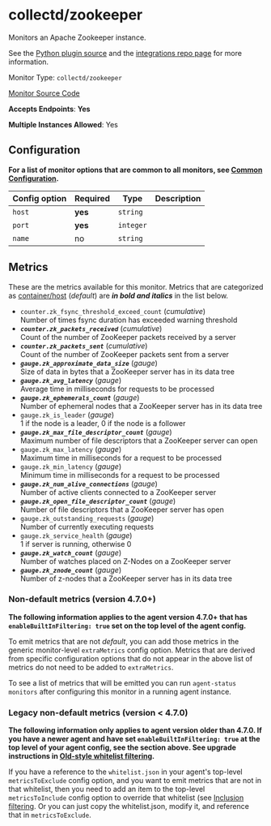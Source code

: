 <!--- GENERATED BY gomplate from scripts/docs/monitor-page.md.tmpl --->

# collectd/zookeeper

Monitors an Apache Zookeeper instance.

See the [Python plugin
source](https://github.com/signalfx/collectd-zookeeper) and the
[integrations repo
page](https://github.com/signalfx/integrations/tree/master/collectd-zookeeper)
for more information.


Monitor Type: `collectd/zookeeper`

[Monitor Source Code](https://github.com/signalfx/signalfx-agent/tree/master/internal/monitors/collectd/zookeeper)

**Accepts Endpoints**: **Yes**

**Multiple Instances Allowed**: Yes

## Configuration

**For a list of monitor options that are common to all monitors, see [Common
Configuration](../monitor-config.md#common-configuration).**


| Config option | Required | Type | Description |
| --- | --- | --- | --- |
| `host` | **yes** | `string` |  |
| `port` | **yes** | `integer` |  |
| `name` | no | `string` |  |


## Metrics

These are the metrics available for this monitor.
Metrics that are categorized as
[container/host](https://docs.signalfx.com/en/latest/admin-guide/usage.html#about-custom-bundled-and-high-resolution-metrics)
(*default*) are ***in bold and italics*** in the list below.


 - `counter.zk_fsync_threshold_exceed_count` (*cumulative*)<br>    Number of times fsync duration has exceeded warning threshold
 - ***`counter.zk_packets_received`*** (*cumulative*)<br>    Count of the number of ZooKeeper packets received by a server
 - ***`counter.zk_packets_sent`*** (*cumulative*)<br>    Count of the number of ZooKeeper packets sent from a server
 - ***`gauge.zk_approximate_data_size`*** (*gauge*)<br>    Size of data in bytes that a ZooKeeper server has in its data tree
 - ***`gauge.zk_avg_latency`*** (*gauge*)<br>    Average time in milliseconds for requests to be processed
 - ***`gauge.zk_ephemerals_count`*** (*gauge*)<br>    Number of ephemeral nodes that a ZooKeeper server has in its data tree
 - `gauge.zk_is_leader` (*gauge*)<br>    1 if the node is a leader, 0 if the node is a follower
 - ***`gauge.zk_max_file_descriptor_count`*** (*gauge*)<br>    Maximum number of file descriptors that a ZooKeeper server can open
 - `gauge.zk_max_latency` (*gauge*)<br>    Maximum time in milliseconds for a request to be processed
 - `gauge.zk_min_latency` (*gauge*)<br>    Minimum time in milliseconds for a request to be processed
 - ***`gauge.zk_num_alive_connections`*** (*gauge*)<br>    Number of active clients connected to a ZooKeeper server
 - ***`gauge.zk_open_file_descriptor_count`*** (*gauge*)<br>    Number of file descriptors that a ZooKeeper server has open
 - `gauge.zk_outstanding_requests` (*gauge*)<br>    Number of currently executing requests
 - `gauge.zk_service_health` (*gauge*)<br>    1 if server is running, otherwise 0
 - ***`gauge.zk_watch_count`*** (*gauge*)<br>    Number of watches placed on Z-Nodes on a ZooKeeper server
 - ***`gauge.zk_znode_count`*** (*gauge*)<br>    Number of z-nodes that a ZooKeeper server has in its data tree

### Non-default metrics (version 4.7.0+)

**The following information applies to the agent version 4.7.0+ that has
`enableBuiltInFiltering: true` set on the top level of the agent config.**

To emit metrics that are not _default_, you can add those metrics in the
generic monitor-level `extraMetrics` config option.  Metrics that are derived
from specific configuration options that do not appear in the above list of
metrics do not need to be added to `extraMetrics`.

To see a list of metrics that will be emitted you can run `agent-status
monitors` after configuring this monitor in a running agent instance.

### Legacy non-default metrics (version < 4.7.0)

**The following information only applies to agent version older than 4.7.0. If
you have a newer agent and have set `enableBuiltInFiltering: true` at the top
level of your agent config, see the section above. See upgrade instructions in
[Old-style whitelist filtering](../legacy-filtering.md#old-style-whitelist-filtering).**

If you have a reference to the `whitelist.json` in your agent's top-level
`metricsToExclude` config option, and you want to emit metrics that are not in
that whitelist, then you need to add an item to the top-level
`metricsToInclude` config option to override that whitelist (see [Inclusion
filtering](../legacy-filtering.md#inclusion-filtering).  Or you can just
copy the whitelist.json, modify it, and reference that in `metricsToExclude`.



